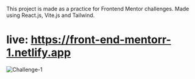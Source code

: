 This project is made as a practice for Frontend Mentor challenges. Made using React.js, Vite.js and Tailwind.

# live: https://front-end-mentorr-1.netlify.app

![Challenge-1](https://user-images.githubusercontent.com/110178135/206320752-e3fb2143-d45e-4329-9af7-df0bcaf63f5a.png)
